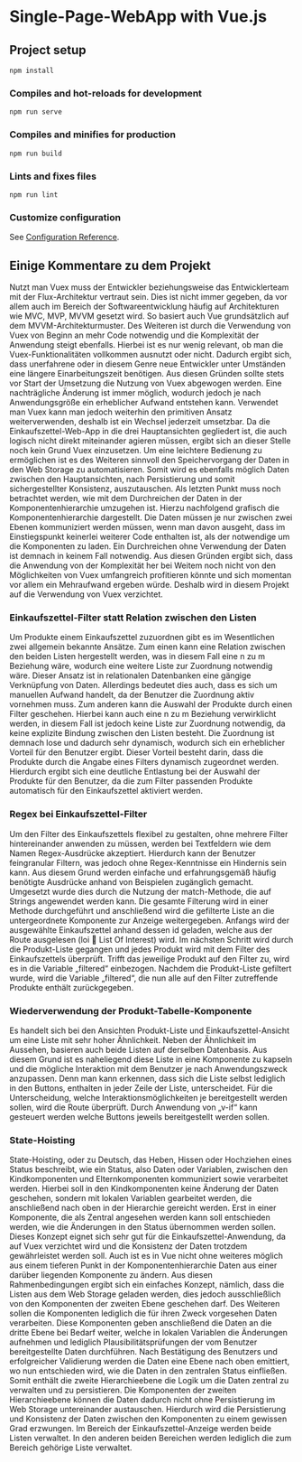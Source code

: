 # Single-Page-WebApp with Vue.js

## Project setup
```
npm install
```

### Compiles and hot-reloads for development
```
npm run serve
```

### Compiles and minifies for production
```
npm run build
```

### Lints and fixes files
```
npm run lint
```

### Customize configuration
See [Configuration Reference](https://cli.vuejs.org/config/).


## Einige Kommentare zu dem Projekt

Nutzt man Vuex muss der Entwickler beziehungsweise das Entwicklerteam mit der Flux-Architektur vertraut sein. Dies ist nicht immer gegeben, da vor allem auch im Bereich der Softwareentwicklung häufig auf Architekturen wie MVC, MVP, MVVM gesetzt wird. So basiert auch Vue grundsätzlich auf dem MVVM-Architekturmuster.
Des Weiteren ist durch die Verwendung von Vuex von Beginn an mehr Code notwendig und die Komplexität der Anwendung steigt ebenfalls. Hierbei ist es nur wenig relevant, ob man die Vuex-Funktionalitäten vollkommen ausnutzt oder nicht. Dadurch ergibt sich, dass unerfahrene oder in diesem Genre neue Entwickler unter Umständen eine längere Einarbeitungszeit benötigen.
Aus diesen Gründen sollte stets vor Start der Umsetzung die Nutzung von Vuex abgewogen werden. Eine nachträgliche Änderung ist immer möglich, wodurch jedoch je nach Anwendungsgröße ein erheblicher Aufwand entstehen kann. Verwendet man Vuex kann man jedoch weiterhin den primitiven Ansatz weiterverwenden, deshalb ist ein Wechsel jederzeit umsetzbar.
Da die Einkaufszettel-Web-App in die drei Hauptansichten gegliedert ist, die auch logisch nicht direkt miteinander agieren müssen, ergibt sich an dieser Stelle noch kein Grund Vuex einzusetzen. Um eine leichtere Bedienung zu ermöglichen ist es des Weiteren sinnvoll den Speichervorgang der Daten in den Web Storage zu automatisieren. Somit wird es ebenfalls möglich Daten zwischen den Hauptansichten, nach Persistierung und somit sichergestellter Konsistenz, auszutauschen. Als letzten Punkt muss noch betrachtet werden, wie mit dem Durchreichen der Daten in der Komponentenhierarchie umzugehen ist. Hierzu nachfolgend grafisch die Komponentenhierarchie dargestellt.
Die Daten müssen je nur zwischen zwei Ebenen kommuniziert werden müssen, wenn man davon ausgeht, dass im Einstiegspunkt keinerlei weiterer Code enthalten ist, als der notwendige um die Komponenten zu laden. Ein Durchreichen ohne Verwendung der Daten ist demnach in keinem Fall notwendig.
Aus diesen Gründen ergibt sich, dass die Anwendung von der Komplexität her bei Weitem noch nicht von den Möglichkeiten von Vuex umfangreich profitieren könnte und sich momentan vor allem ein Mehraufwand ergeben würde. Deshalb wird in diesem Projekt auf die Verwendung von Vuex verzichtet.

### Einkaufszettel-Filter statt Relation zwischen den Listen
Um Produkte einem Einkaufszettel zuzuordnen gibt es im Wesentlichen zwei allgemein bekannte Ansätze. Zum einen kann eine Relation zwischen den beiden Listen hergestellt werden, was in diesem Fall eine n zu m Beziehung wäre, wodurch eine weitere Liste zur Zuordnung notwendig wäre. Dieser Ansatz ist in relationalen Datenbanken eine gängige Verknüpfung von Daten. Allerdings bedeutet dies auch, dass es sich um manuellen Aufwand handelt, da der Benutzer die Zuordnung aktiv vornehmen muss.
Zum anderen kann die Auswahl der Produkte durch einen Filter geschehen. Hierbei kann auch eine n zu m Beziehung verwirklicht werden, in diesem Fall ist jedoch keine Liste zur Zuordnung notwendig, da keine explizite Bindung zwischen den Listen besteht. Die Zuordnung ist demnach lose und dadurch sehr dynamisch, wodurch sich ein erheblicher Vorteil für den Benutzer ergibt. Dieser Vorteil besteht darin, dass die Produkte durch die Angabe eines Filters dynamisch zugeordnet werden. Hierdurch ergibt sich eine deutliche Entlastung bei der Auswahl der Produkte für den Benutzer, da die zum Filter passenden Produkte automatisch für den Einkaufszettel aktiviert werden.

### Regex bei Einkaufszettel-Filter
Um den Filter des Einkaufszettels flexibel zu gestalten, ohne mehrere Filter hintereinander anwenden zu müssen, werden bei Textfeldern wie dem Namen Regex-Ausdrücke akzeptiert. Hierdurch kann der Benutzer feingranular Filtern, was jedoch ohne Regex-Kenntnisse ein Hindernis sein kann. Aus diesem Grund werden einfache und erfahrungsgemäß häufig benötigte Ausdrücke anhand von Beispielen zugänglich gemacht.
Umgesetzt wurde dies durch die Nutzung der match-Methode, die auf Strings angewendet werden kann. Die gesamte Filterung wird in einer Methode durchgeführt und anschließend wird die gefilterte Liste an die untergeordnete Komponente zur Anzeige weitergegeben.
Anfangs wird der ausgewählte Einkaufszettel anhand dessen id geladen, welche aus der Route ausgelesen (loi  List Of Interest) wird. Im nächsten Schritt wird durch die Produkt-Liste gegangen und jedes Produkt wird mit dem Filter des Einkaufszettels überprüft. Trifft das jeweilige Produkt auf den Filter zu, wird es in die Variable „filtered“ einbezogen. Nachdem die Produkt-Liste gefiltert wurde, wird die Variable „filtered“, die nun alle auf den Filter zutreffende Produkte enthält zurückgegeben.

### Wiederverwendung der Produkt-Tabelle-Komponente
Es handelt sich bei den Ansichten Produkt-Liste und Einkaufszettel-Ansicht um eine Liste mit sehr hoher Ähnlichkeit. Neben der Ähnlichkeit im Aussehen, basieren auch beide Listen auf derselben Datenbasis. Aus diesem Grund ist es naheliegend diese Liste in eine Komponente zu kapseln und die mögliche Interaktion mit dem Benutzer je nach Anwendungszweck anzupassen. Denn man kann erkennen, dass sich die Liste selbst lediglich in den Buttons, enthalten in jeder Zeile der Liste, unterscheidet.
Für die Unterscheidung, welche Interaktionsmöglichkeiten je bereitgestellt werden sollen, wird die Route überprüft. Durch Anwendung von „v-if“ kann gesteuert werden welche Buttons jeweils bereitgestellt werden sollen.

### State-Hoisting
State-Hoisting, oder zu Deutsch, das Heben, Hissen oder Hochziehen eines Status beschreibt, wie ein Status, also Daten oder Variablen, zwischen den Kindkomponenten und Elternkomponenten kommuniziert sowie verarbeitet werden. Hierbei soll in den Kindkomponenten keine Änderung der Daten geschehen, sondern mit lokalen Variablen gearbeitet werden, die anschließend nach oben in der Hierarchie gereicht werden. Erst in einer Komponente, die als Zentral angesehen werden kann soll entschieden werden, wie die Änderungen in den Status übernommen werden sollen.
Dieses Konzept eignet sich sehr gut für die Einkaufszettel-Anwendung, da auf Vuex verzichtet wird und die Konsistenz der Daten trotzdem gewährleistet werden soll. Auch ist es in Vue nicht ohne weiteres möglich aus einem tieferen Punkt in der Komponentenhierarchie Daten aus einer darüber liegenden Komponente zu ändern. Aus diesen Rahmenbedingungen ergibt sich ein einfaches Konzept, nämlich, dass die Listen aus dem Web Storage geladen werden, dies jedoch ausschließlich von den Komponenten der zweiten Ebene geschehen darf. Des Weiteren sollen die Komponenten lediglich die für ihren Zweck vorgesehen Daten verarbeiten. Diese Komponenten geben anschließend die Daten an die dritte Ebene bei Bedarf weiter, welche in lokalen Variablen die Änderungen aufnehmen und lediglich Plausibilitätsprüfungen der vom Benutzer bereitgestellte Daten durchführen. Nach Bestätigung des Benutzers und erfolgreicher Validierung werden die Daten eine Ebene nach oben emittiert, wo nun entschieden wird, wie die Daten in den zentralen Status einfließen. Somit enthält die zweite Hierarchieebene die Logik um die Daten zentral zu verwalten und zu persistieren. Die Komponenten der zweiten Hierarchieebene können die Daten dadurch nicht ohne Persistierung im Web Storage untereinander austauschen. Hierdurch wird die Persistierung und Konsistenz der Daten zwischen den Komponenten zu einem gewissen Grad erzwungen.
Im Bereich der Einkaufszettel-Anzeige werden beide Listen verwaltet. In den anderen beiden Bereichen werden lediglich die zum Bereich gehörige Liste verwaltet.

